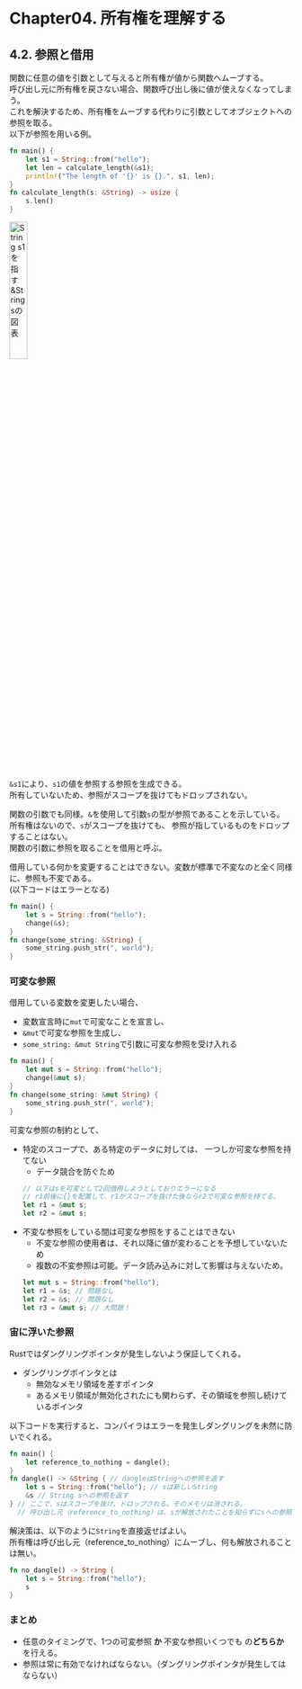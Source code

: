 # Chapter04. 所有権を理解する
## 4.2. 参照と借用
関数に任意の値を引数として与えると所有権が値から関数へムーブする。  
呼び出し元に所有権を戻さない場合、関数呼び出し後に値が使えなくなってしまう。  
これを解決するため、所有権をムーブする代わりに引数としてオブジェクトへの参照を取る。  
以下が参照を用いる例。
```Rust
fn main() {
    let s1 = String::from("hello");
    let len = calculate_length(&s1);
    println!("The length of '{}' is {}.", s1, len);
}
fn calculate_length(s: &String) -> usize {
    s.len()
}
```

<img src="https://doc.rust-jp.rs/book-ja/img/trpl04-05.svg" width="25%" title="String s1を指す&String sの図表">

`&s1`により、`s1`の値を参照する参照を生成できる。  
所有していないため、参照がスコープを抜けてもドロップされない。

関数の引数でも同様。`&`を使用して引数`s`の型が参照であることを示している。  
所有権はないので、`s`がスコープを抜けても、 参照が指しているものをドロップすることはない。  
関数の引数に参照を取ることを借用と呼ぶ。

借用している何かを変更することはできない。変数が標準で不変なのと全く同様に、参照も不変である。  
(以下コードはエラーとなる)
```Rust
fn main() {
    let s = String::from("hello");
    change(&s);
}
fn change(some_string: &String) {
    some_string.push_str(", world");
}
```
### 可変な参照
借用している変数を変更したい場合、
* 変数宣言時に`mut`で可変なことを宣言し、  
* `&mut`で可変な参照を生成し、
* `some_string: &mut String`で引数に可変な参照を受け入れる
```Rust
fn main() {
    let mut s = String::from("hello");
    change(&mut s);
}
fn change(some_string: &mut String) {
    some_string.push_str(", world");
}
```
可変な参照の制約として、
* 特定のスコープで、ある特定のデータに対しては、 一つしか可変な参照を持てない
    * データ競合を防ぐため
    ```Rust
    // 以下はsを可変として2回借用しようとしておりエラーになる
    // r1前後に{}を配置して、r1がスコープを抜けた後ならr2で可変な参照を持てる。
    let r1 = &mut s;
    let r2 = &mut s;
    ```
* 不変な参照をしている間は可変な参照をすることはできない
    * 不変な参照の使用者は、それ以降に値が変わることを予想していないため
    * 複数の不変参照は可能。データ読み込みに対して影響は与えないため。
    ```Rust
    let mut s = String::from("hello");
    let r1 = &s; // 問題なし
    let r2 = &s; // 問題なし
    let r3 = &mut s; // 大問題！
    ```
### 宙に浮いた参照
Rustではダングリングポインタが発生しないよう保証してくれる。
* ダングリングポインタとは
    * 無効なメモリ領域を差すポインタ
    * あるメモリ領域が無効化されたにも関わらず、その領域を参照し続けているポインタ

以下コードを実行すると、コンパイラはエラーを発生しダングリングを未然に防いでくれる。
```Rust
fn main() {
    let reference_to_nothing = dangle();
}
fn dangle() -> &String { // dangleはStringへの参照を返す
    let s = String::from("hello"); // sは新しいString
    &s // String sへの参照を返す
} // ここで、sはスコープを抜け、ドロップされる。そのメモリは消される。
  // 呼び出し元（reference_to_nothing）は、sが解放されたことを知らずにsへの参照を差し続けてしまう。
```
解決策は、以下のように`String`を直接返せばよい。  
所有権は呼び出し元（reference_to_nothing）にムーブし、何も解放されることは無い。
```Rust
fn no_dangle() -> String {
    let s = String::from("hello");
    s
}
```

### まとめ
* 任意のタイミングで、1つの可変参照 **か** 不変な参照いくつでも の**どちらか** を行える。
* 参照は常に有効でなければならない。（ダングリングポインタが発生してはならない）